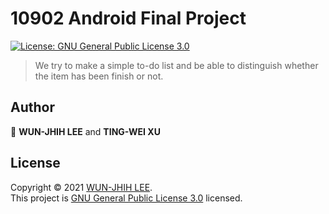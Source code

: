 # 10902 Android Final Project

<p>
  <a href="./LICENSE" target="_blank">
    <img alt="License: GNU General Public License 3.0" src="https://img.shields.io/badge/License-GNU General Public License 3.0-yellow.svg" />
  </a>
</p>

> We try to make a simple to-do list and be able to distinguish whether the item has been finish or not.

## Author

👤 **WUN-JHIH LEE** and **TING-WEI XU**


## License

Copyright © 2021 [WUN-JHIH LEE](https://github.com/AndyLee0310).<br />
This project is [GNU General Public License 3.0](https://www.gnu.org/licenses/gpl-3.0.html) licensed.
